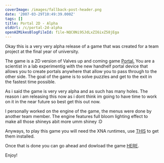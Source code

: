 ```yaml
---
coverImage: /images/fallback-post-header.png
date: '2007-03-29T10:49:39.000Z'
tags: []
title: Portal 2D - Alpha
oldUrl: /c/portal-2d-alpha
openAIMikesBlogFileId: file-NQC0Ni9SJdLxZI6ixZ58jEga
---
```


Okay this is a very very alpha release of a game that was created for a team project at the final year of university.

The game is a 2D version of Valves up and coming game [Portal.](https://www.youtube.com/watch?v=if3Qv2tHyfA) You are a scientist in a lab experimentig with the new handhelf portal device that allows you to create portals anywhere that allow you to pass through to the other side. The goal of the game is to solve puzzles and get to the exit in the fastest time possible.

<!-- more -->

As i said the game is very very alpha and as such has many holes. The reason i am releasing this now as i dont think im going to have time to work on it in the near future so best get this out now.

I personally worked on the engine of the game, the menus were done by another team member. The engine features full bloom lighting effect to make all those shineys abit more umm shiney :D

Anyways, to play this game you will need the XNA runtimes, use [THIS](https://xnamatrix.com/xnareq.php) to get them installed.

Once that is done you can go ahead and dowload the game [HERE](https://www.mikecann.blog/Work/Portal2D_Alpha1.zip).

Enjoy!

